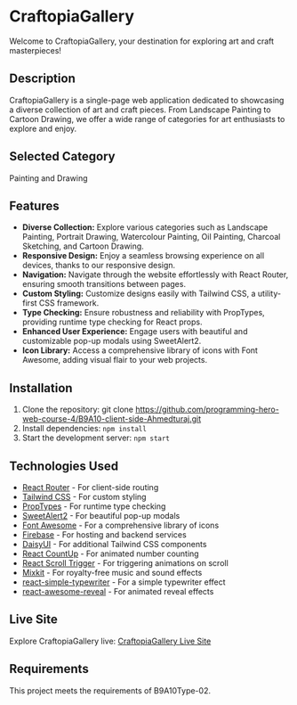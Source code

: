# CraftopiaGallery

Welcome to CraftopiaGallery, your destination for exploring art and craft masterpieces!

## Description

CraftopiaGallery is a single-page web application dedicated to showcasing a diverse collection of art and craft pieces. From Landscape Painting to Cartoon Drawing, we offer a wide range of categories for art enthusiasts to explore and enjoy.


## Selected Category

Painting and Drawing

## Features

- **Diverse Collection:** Explore various categories such as Landscape Painting, Portrait Drawing, Watercolour Painting, Oil Painting, Charcoal Sketching, and Cartoon Drawing.
- **Responsive Design:** Enjoy a seamless browsing experience on all devices, thanks to our responsive design.
- **Navigation:** Navigate through the website effortlessly with React Router, ensuring smooth transitions between pages.
- **Custom Styling:** Customize designs easily with Tailwind CSS, a utility-first CSS framework.
- **Type Checking:** Ensure robustness and reliability with PropTypes, providing runtime type checking for React props.
- **Enhanced User Experience:** Engage users with beautiful and customizable pop-up modals using SweetAlert2.
- **Icon Library:** Access a comprehensive library of icons with Font Awesome, adding visual flair to your web projects.

## Installation

1. Clone the repository: git clone <https://github.com/programming-hero-web-course-4/B9A10-client-side-Ahmedturaj.git>
2. Install dependencies: `npm install`
3. Start the development server: `npm start`

## Technologies Used

- [React Router](https://reactrouter.com/en/main/start/tutorial) - For client-side routing
- [Tailwind CSS](https://tailwindcss.com/) - For custom styling
- [PropTypes](https://www.npmjs.com/package/prop-types) - For runtime type checking
- [SweetAlert2](https://sweetalert2.github.io/#examples) - For beautiful pop-up modals
- [Font Awesome](https://fontawesome.com/) - For a comprehensive library of icons
- [Firebase](https://console.firebase.google.com/) - For hosting and backend services
- [DaisyUI](https://daisyui.com/) - For additional Tailwind CSS components
- [React CountUp](https://www.npmjs.com/package/react-countup) - For animated number counting
- [React Scroll Trigger](https://www.npmjs.com/package/react-scroll-trigger) - For triggering animations on scroll
- [Mixkit](https://mixkit.co/) - For royalty-free music and sound effects
- [react-simple-typewriter](https://www.npmjs.com/package/react-simple-typewriter) - For a simple typewriter effect
- [react-awesome-reveal](https://www.npmjs.com/package/react-awesome-reveal?activeTab=readme#example) - For animated reveal effects

## Live Site

Explore CraftopiaGallery live: [CraftopiaGallery Live Site](https://craftopia-gallery-client-side.web.app/)

## Requirements

This project meets the requirements of B9A10Type-02.
